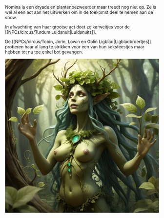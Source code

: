 Nomina is een dryade en plantenbezweerder maar treedt nog niet op. 
Ze is wel al een act aan het uitwerken om in de toekomst deel te nemen aan de show.

In afwachting van haar grootse act doet ze karweitjes voor de [[NPCs/circus/Turdum Luidsnuit|Luidsnuits]]. 

De [[NPCs/circus/Tobin, Jorin, Lowin en Golin Ligblad|Ligbladbroertjes]] proberen haar al lang te strikken voor een van hun seksfeestjes maar hebben tot nu toe enkel bot gevangen.

![](../../img/Nomina.jpg)